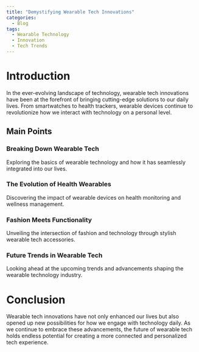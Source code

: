 ```yaml
---
title: "Demystifying Wearable Tech Innovations"
categories:
  - Blog
tags:
  - Wearable Technology
  - Innovation
  - Tech Trends
---
```


# Introduction
In the ever-evolving landscape of technology, wearable tech innovations have been at the forefront of bringing cutting-edge solutions to our daily lives. From smartwatches to health trackers, wearable devices continue to revolutionize how we interact with technology on a personal level.

## Main Points
### Breaking Down Wearable Tech
Exploring the basics of wearable technology and how it has seamlessly integrated into our lives.

### The Evolution of Health Wearables
Discovering the impact of wearable devices on health monitoring and wellness management.

### Fashion Meets Functionality
Unveiling the intersection of fashion and technology through stylish wearable tech accessories.

### Future Trends in Wearable Tech
Looking ahead at the upcoming trends and advancements shaping the wearable technology industry.

# Conclusion
Wearable tech innovations have not only enhanced our lives but also opened up new possibilities for how we engage with technology daily. As we continue to embrace these advancements, the future of wearable tech holds endless potential for creating a more connected and personalized tech experience.